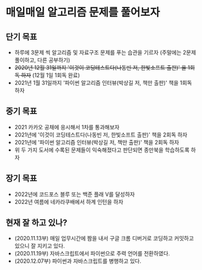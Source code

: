 # 매일매일 알고리즘 문제를 풀어보자
## 단기 목표
- 하루에 3문제 씩 알고리즘 및 자료구조 문제를 푸는 습관을 기르자 (주말에는 2문제 풀이하고, 다른 공부하기)
- ~~2020년 12월 31일까지 '이것이 코딩테스트다(나동빈 저, 한빛소프트 출판)' 을 1회독 하자~~ (12월 1일 1회독 완료)
- 2021년 1월 31일까지 '파이썬 알고리즘 인터뷰(박상길 저, 책만 출판)' 책을 1회독 하자

## 중기 목표
- 2021 카카오 공채에 응시해서 1차를 통과해보자
- 2021년에 '이것이 코딩테스트다(나동빈 저, 한빛소프트 출판)' 책을 2회독 하자
- 2021년에 '파이썬 알고리즘 인터뷰(박상길 저, 책만 출판)' 책을 2회독 하자
- 위 두 가지 도서에 수록된 문제들이 익숙해졌다고 판단되면 종만북을 학습하도록 하자

## 장기 목표
- 2022년에 코드포스 블루 또는 백준 플래 V를 달성하자
- 2022년 여름에 네카라쿠배에서 하계 인턴을 하자

## 현재 잘 하고 있나?
- (2020.11.13부) 매일 업무시간에 짬을 내서 구글 크롬 디버거로 코딩하고 커밋하고 있으니 잘 지키고 있다.
- (2020.11.19부) 자바스크립트에서 파이썬으로 주력 언어를 전환하였다.
- (2020.12.07부) 파이썬과 자바스크립트를 병행하고 있다.
